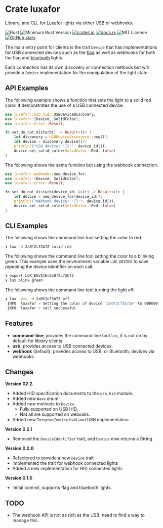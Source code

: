 # Crate luxafor

Library, and CLI, for [Luxafor](https://luxafor.com/products/) lights via either USB or webhooks.

![Rust](https://github.com/johnstonskj/rust-luxafor/workflows/Rust/badge.svg)
![Minimum Rust Version](https://img.shields.io/badge/Min%20Rust-1.40-green.svg)
[![crates.io](https://img.shields.io/crates/v/luxafor.svg)](https://crates.io/crates/luxafor)
[![docs.rs](https://docs.rs/luxafor/badge.svg)](https://docs.rs/luxafor)
![MIT License](https://img.shields.io/badge/license-mit-118811.svg)
[![GitHub stars](https://img.shields.io/github/stars/johnstonskj/rust-luxafor.svg)](https://github.com/johnstonskj/rust-luxafor/stargazers)

The main entry point for clients is the trait `Device` that has implementations for USB connected devices such as the 
[flag](https://luxafor.com/flag-usb-busylight-availability-indicator/) as well as webhooks for both the flag and 
[bluetooth](https://luxafor.com/bluetooth-busy-light-availability-indicator/) lights.

Each connection has its own discovery or connection methods but will provide a `Device` implementation
for the manipulation of the light state.

## API Examples

The following example shows a function that sets the light to a solid red color. It demonstrates
the use of a USB connected device.

```rust
use luxafor::usb_hid::USBDeviceDiscovery;
use luxafor::{Device, SolidColor};
use luxafor::error::Result;

fn set_do_not_disturb() -> Result<()> {
    let discovery = USBDeviceDiscovery::new()?;
    let device = discovery.device()?;
    println!("USB device: '{}'", device.id());
    device.set_solid_color(SolidColor::Red, false)
}
```

The following shows the same function but using the webhook connection. 

```rust
use luxafor::webhook::new_device_for;
use luxafor::{Device, SolidColor};
use luxafor::error::Result;

fn set_do_not_disturb(device_id: &str) -> Result<()> {
    let device = new_device_for(device_id)?;
    println!("Webhook device: '{}'", device.id());
    device.set_solid_color(SolidColor::Red, false)
}
```

## CLI Examples

The following shows the command line tool setting the color to red.

```bash
❯ lux -d 2a0f2c73b72 solid red
```

The following shows the command line tool setting the color to a blinking green. This example uses the environment
variable `LUX_DEVICE` to save repeating the device identifier on each call.

```bash
❯ export LUX_DEVICE=2a0f2c73b72
❯ lux blink green
```

The following shows the command line tool turning the light off.

```bash
❯ lux -vvv -d 2a0f2c73b72 off
 INFO  luxafor > Setting the color of device '2a0f2c73b72e' to 000000
 INFO  luxafor > call successful
```

## Features

* **command-line**; provides the command line tool `lux`, it is not on by default for library clients.
* **usb**; provides access to USB connected devices.
* **webhook** (default); provides access to USB, or Bluetooth, devices via webhooks.

## Changes

**Version 02.2.**

* Added HID specification documents to the `usb_hid` module.
* Added new `Wave` enum
* Added new methods to `Device`.
  * Fully supported on USB HID,
  * Not all are supported on webooks.
* Added new `TargetedDevice` trait and USB implementation.

**Version 0.2.1**

* Removed the `DeviceIdentifier` trait, and `Device` now returns a String.

**Version 0.2.0**

* Refactored to provide a new `Device` trait
* Implemented the trait for webhook connected lights
* Added a new implementation for HID connected lights

**Version 0.1.0**

* Initial commit, supports flag and bluetooth lights.


## TODO

* The webhook API is not as rich as the USB, need to find a way to manage this.